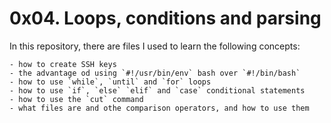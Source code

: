 # 0x04. Loops, conditions and parsing

In this repository, there are files I used to learn the following concepts:

    - how to create SSH keys
    - the advantage od using `#!/usr/bin/env` bash over `#!/bin/bash`
    - how to use `while`, `until` and `for` loops
    - how to use `if`, `else` `elif` and `case` conditional statements
    - how to use the `cut` command
    - what files are and othe comparison operators, and how to use them
